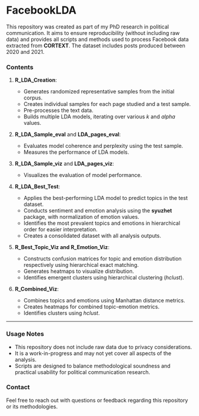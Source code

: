 

# **FacebookLDA**

This repository was created as part of my PhD research in political communication. It aims to ensure reproducibility (without including raw data) and provides all scripts and methods used to process Facebook data extracted from **CORTEXT**. The dataset includes posts produced between 2020 and 2021.

### **Contents**

1. **R_LDA_Creation**:
    - Generates randomized representative samples from the initial corpus.
    - Creates individual samples for each page studied and a test sample.
    - Pre-processes the text data.
    - Builds multiple LDA models, iterating over various *k* and *alpha* values.

2. **R_LDA_Sample_eval** and **LDA_pages_eval**:
    - Evaluates model coherence and perplexity using the test sample.
    - Measures the performance of LDA models.

3. **R_LDA_Sample_viz** and **LDA_pages_viz**:
    - Visualizes the evaluation of model performance.

4. **R_LDA_Best_Test**:
    - Applies the best-performing LDA model to predict topics in the test dataset.
    - Conducts sentiment and emotion analysis using the **syuzhet** package, with normalization of emotion values.
    - Identifies the most prevalent topics and emotions in hierarchical order for easier interpretation.
    - Creates a consolidated dataset with all analysis outputs.

5. **R_Best_Topic_Viz and R_Emotion_Viz**:
    - Constructs confusion matrices for topic and emotion distribution respectively using hierarchical exact matching.
    - Generates heatmaps to visualize distribution.
    - Identifies emergent clusters using hierarchical clustering (*hclust*).

6. **R_Combined_Viz**:
    - Combines topics and emotions using Manhattan distance metrics.
    - Creates heatmaps for combined topic-emotion metrics.
    - Identifies clusters using *hclust*.

---

### **Usage Notes**

- This repository does not include raw data due to privacy considerations.
- It is a work-in-progress and may not yet cover all aspects of the analysis.
- Scripts are designed to balance methodological soundness and practical usability for political communication research.

### **Contact**

Feel free to reach out with questions or feedback regarding this repository or its methodologies.
